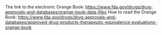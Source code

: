 The link to the electronic Orange Book: https://www.fda.gov/drugs/drug-approvals-and-databases/orange-book-data-files
How to read the Orange Book: https://www.fda.gov/drugs/drug-approvals-and-databases/approved-drug-products-therapeutic-equivalence-evaluations-orange-book
